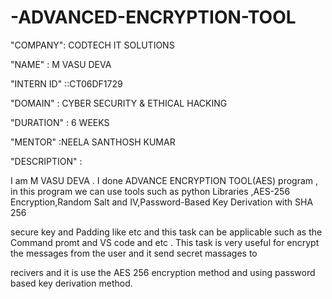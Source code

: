 # -ADVANCED-ENCRYPTION-TOOL
"COMPANY": CODTECH IT SOLUTIONS

"NAME" : M VASU DEVA

"INTERN ID" ::CT06DF1729

"DOMAIN" : CYBER SECURITY & ETHICAL HACKING

"DURATION" : 6 WEEKS

"MENTOR" :NEELA SANTHOSH KUMAR

"DESCRIPTION" :

  I am M VASU DEVA . I done ADVANCE ENCRYPTION TOOL(AES) program , in this program we can use tools such as  python Libraries ,AES-256 Encryption,Random Salt and IV,Password-Based Key Derivation with SHA 256 
  
  secure key and Padding like etc and this task can be applicable such as the Command promt and VS code and etc . This task is very useful for encrypt the messages from the user and it send secret massages to 
  
  recivers and it is use the AES 256 encryption method and using password based key derivation method.
  
